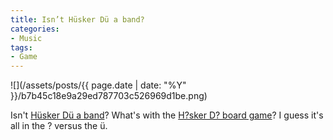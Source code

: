 ```yaml
---
title: Isn’t Hüsker Dü a band?
categories:
- Music
tags:
- Game
---
```


![](/assets/posts/{{ page.date | date: "%Y" }}/b7b45c18e9a29ed787703c526969d1be.png)
  



Isn't [Hüsker Dü a band](http://en.wikipedia.org/wiki/H%C3%BCsker_D%C3%BC)? What's with the [H?sker D? board game](http://en.wikipedia.org/wiki/H%C5%ABsker_D%C5%AB%3F)? I guess it's all in the ? versus the ü.
